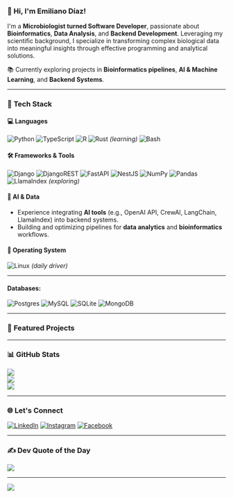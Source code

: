 ### 👋 Hi, I'm Emiliano Díaz!

I'm a **Microbiologist turned Software Developer**, passionate about **Bioinformatics**, **Data Analysis**, and **Backend Development**. Leveraging my scientific background, I specialize in transforming complex biological data into meaningful insights through effective programming and analytical solutions.

📚 Currently exploring projects in **Bioinformatics pipelines**, **AI & Machine Learning**, and **Backend Systems**.

---

### 🔧 **Tech Stack**

#### 💻 Languages
![Python](https://img.shields.io/badge/python-3670A0?style=for-the-badge&logo=python&logoColor=ffdd54) 
![TypeScript](https://img.shields.io/badge/TypeScript-%23007ACC.svg?style=for-the-badge&logo=typescript&logoColor=white)
![R](https://img.shields.io/badge/r-%23276DC3.svg?style=for-the-badge&logo=r&logoColor=white) 
![Rust](https://img.shields.io/badge/rust-%23000000.svg?style=for-the-badge&logo=rust&logoColor=white) *(learning)*
![Bash](https://img.shields.io/badge/Bash-%234EAA25.svg?style=for-the-badge&logo=gnu-bash&logoColor=white)

#### 🛠️ Frameworks & Tools
![Django](https://img.shields.io/badge/django-%23092E20.svg?style=for-the-badge&logo=django&logoColor=white)
![DjangoREST](https://img.shields.io/badge/DJANGO-REST-ff1709?style=for-the-badge&logo=django&logoColor=white&color=ff1709&labelColor=gray)
![FastAPI](https://img.shields.io/badge/FastAPI-%2300C7B7.svg?style=for-the-badge&logo=fastapi&logoColor=white)
![NestJS](https://img.shields.io/badge/nestjs-%23E0234E.svg?style=for-the-badge&logo=nestjs&logoColor=white)
![NumPy](https://img.shields.io/badge/numpy-%23013243.svg?style=for-the-badge&logo=numpy&logoColor=white)
![Pandas](https://img.shields.io/badge/pandas-%23150458.svg?style=for-the-badge&logo=pandas&logoColor=white)
![LlamaIndex](https://img.shields.io/badge/LlamaIndex-%2300A67E.svg?style=for-the-badge&logo=openai&logoColor=white) *(exploring)*

#### 🧠 AI & Data
- Experience integrating **AI tools** (e.g., OpenAI API, CrewAI, LangChain, LlamaIndex) into backend systems.
- Building and optimizing pipelines for **data analytics** and **bioinformatics** workflows.

#### 🐧 Operating System
![Linux](https://img.shields.io/badge/Linux-%23FCC624.svg?style=for-the-badge&logo=linux&logoColor=black) *(daily driver)*

---

#### Databases:
![Postgres](https://img.shields.io/badge/postgres-%23316192.svg?style=for-the-badge&logo=postgresql&logoColor=white)
![MySQL](https://img.shields.io/badge/mysql-%2300f.svg?style=for-the-badge&logo=mysql&logoColor=white)
![SQLite](https://img.shields.io/badge/sqlite-%2307405e.svg?style=for-the-badge&logo=sqlite&logoColor=white)
![MongoDB](https://img.shields.io/badge/MongoDB-%234ea94b.svg?style=for-the-badge&logo=mongodb&logoColor=white)

---

### 🌟 **Featured Projects**



---

### 📊 **GitHub Stats**

![](https://github-readme-stats.vercel.app/api?username=Emilianodz&theme=dark&hide_border=true&include_all_commits=false&count_private=false)<br/>
![](https://github-readme-streak-stats.herokuapp.com/?user=Emilianodz&theme=dark&hide_border=true)<br/>
![](https://github-readme-stats.vercel.app/api/top-langs/?username=Emilianodz&theme=dark&hide_border=true&layout=compact)

---

### 🌐 **Let's Connect**

[![LinkedIn](https://img.shields.io/badge/LinkedIn-%230077B5.svg?logo=linkedin&logoColor=white)](https://linkedin.com/in/emiliano-diaz-lopez)
[![Instagram](https://img.shields.io/badge/Instagram-%23E4405F.svg?logo=Instagram&logoColor=white)](https://instagram.com/emmed.z)
[![Facebook](https://img.shields.io/badge/Facebook-%231877F2.svg?logo=Facebook&logoColor=white)](https://facebook.com/ediazlopez2)

---

### ✍️ **Dev Quote of the Day**

![](https://quotes-github-readme.vercel.app/api?type=vertical&theme=dark)

---

[![](https://visitcount.itsvg.in/api?id=Emilianodz&icon=0&color=1)](https://visitcount.itsvg.in)

<!-- Proudly created with GPRM ( https://gprm.itsvg.in ) -->
